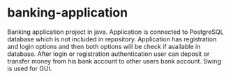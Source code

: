 # banking-application

Banking application project in java. Application is connected to PostgreSQL database which is not included in repository.
Application has registration and login options and then both options will be check if available in database.
After login or registration authentication user can deposit or transfer money from his bank account to other users bank account.
Swing is used for GUI.
